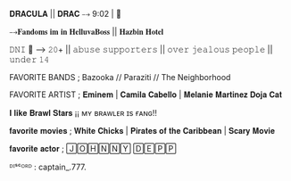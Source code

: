 𝐃𝐑𝐀𝐂𝐔𝐋𝐀 || 𝐃𝐑𝐀𝐂 ⤍ 9:02 | 🚬

⤍𝐅𝐚𝐧𝐝𝐨𝐦𝐬 𝐢𝐦 𝐢𝐧 𝐇𝐞𝐥𝐥𝐮𝐯𝐚𝐁𝐨𝐬𝐬 || 𝐇𝐚𝐳𝐛𝐢𝐧 𝐇𝐨𝐭𝐞𝐥

𝙳𝙽𝙸 🚫 ⟶ 𝟸𝟶+ || 𝚊𝚋𝚞𝚜𝚎 𝚜𝚞𝚙𝚙𝚘𝚛𝚝𝚎𝚛𝚜
|| 𝚘𝚟𝚎𝚛 𝚓𝚎𝚊𝚕𝚘𝚞𝚜 𝚙𝚎𝚘𝚙𝚕𝚎 || 𝚞𝚗𝚍𝚎𝚛 𝟷𝟺

FAVORITE BANDS ; B͏a͏z͏o͏o͏k͏a͏ // P͏a͏r͏a͏z͏i͏t͏i͏ // T͏h͏e͏ N͏e͏i͏g͏h͏b͏o͏r͏h͏o͏o͏d͏

FAVORITE ARTIST ; 𝐄𝐦𝐢𝐧𝐞𝐦 | 𝐂𝐚𝐦𝐢𝐥𝐚 𝐂𝐚𝐛𝐞𝐥𝐥𝐨 | 𝐌𝐞𝐥𝐚𝐧𝐢𝐞 𝐌𝐚𝐫𝐭𝐢𝐧𝐞𝐳 𝐃𝐨𝐣𝐚 𝐂𝐚𝐭

𝐈 𝐥𝐢𝐤𝐞 𝐁𝐫𝐚𝐰𝐥 𝐒𝐭𝐚𝐫𝐬 ¡¡ ᴍʏ ʙʀᴀᴡʟᴇʀ ɪs ғᴀɴɢ!! 

𝐟𝐚𝐯𝐨𝐫𝐢𝐭𝐞 𝐦𝐨𝐯𝐢𝐞𝐬 ; 𝐖𝐡𝐢𝐭𝐞 𝐂𝐡𝐢𝐜𝐤𝐬 | 𝐏𝐢𝐫𝐚𝐭𝐞𝐬 𝐨𝐟 𝐭𝐡𝐞 𝐂𝐚𝐫𝐢𝐛𝐛𝐞𝐚𝐧 | 𝐒𝐜𝐚𝐫𝐲 𝐌𝐨𝐯𝐢𝐞

𝐟𝐚𝐯𝐨𝐫𝐢𝐭𝐞 𝐚𝐜𝐭𝐨𝐫 ; 🄹🄾🄷🄽🄽🅈 🄳🄴🄿🄿

ᴰᴵˢᶜᴼᴿᴰ : captain_.777.
